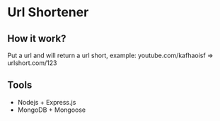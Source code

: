# Url Shortener
## How it work?
Put a url and will return a url short, example:
youtube.com/kafhaoisf => urlshort.com/123

## Tools
- Nodejs + Express.js 
- MongoDB + Mongoose 
 
